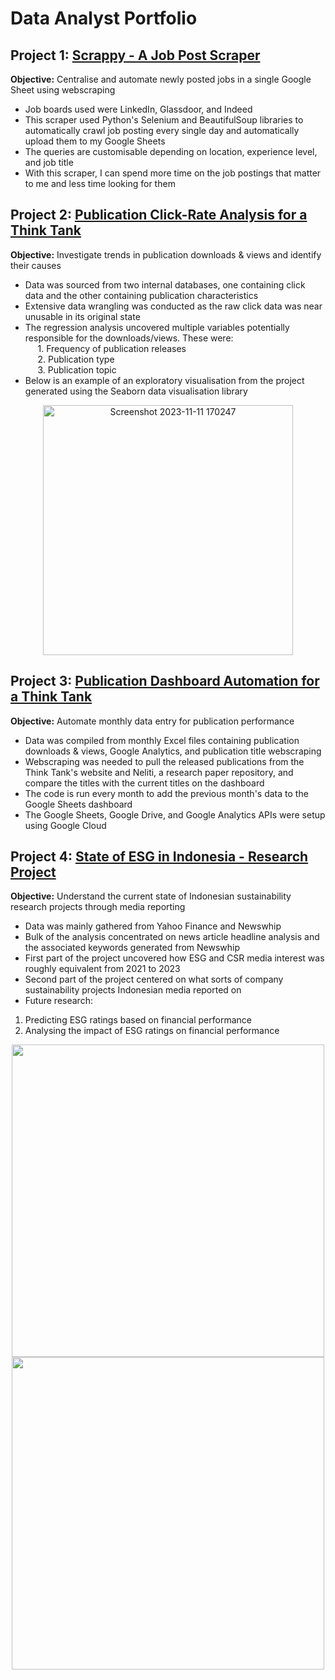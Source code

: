 # Data Analyst Portfolio

## Project 1: [Scrappy - A Job Post Scraper](https://github.com/Gitbyt3/Job-Scraper-Scrappy)
**Objective:** Centralise and automate newly posted jobs in a single Google Sheet using webscraping
- Job boards used were LinkedIn, Glassdoor, and Indeed
- This scraper used Python's Selenium and BeautifulSoup libraries to automatically crawl job posting every single day and automatically upload them to my Google Sheets
- The queries are customisable depending on location, experience level, and job title
- With this scraper, I can spend more time on the job postings that matter to me and less time looking for them

## Project 2: [Publication Click-Rate Analysis for a Think Tank](https://github.com/Gitbyt3/Click-Rate-Analysis)
**Objective:** Investigate trends in publication downloads & views and identify their causes
- Data was sourced from two internal databases, one containing click data and the other containing publication characteristics
- Extensive data wrangling was conducted as the raw click data was near unusable in its original state
- The regression analysis uncovered multiple variables potentially responsible for the downloads/views. These were:\
  &nbsp;&nbsp;&nbsp;&nbsp; 1. Frequency of publication releases\
  &nbsp;&nbsp;&nbsp;&nbsp; 2. Publication type\
  &nbsp;&nbsp;&nbsp;&nbsp; 3. Publication topic
- Below is an example of an exploratory visualisation from the project generated using the Seaborn data visualisation library
<p align="center">
  <img width="400" alt="Screenshot 2023-11-11 170247" src="https://github.com/Gitbyt3/Portfolio/assets/142446962/b5a9a662-97d0-4e96-9798-ebf980afe4a7">
</p>


## Project 3: [Publication Dashboard Automation for a Think Tank](https://github.com/Gitbyt3/Publication-Dashboard-Automation)
**Objective:** Automate monthly data entry for publication performance
- Data was compiled from monthly Excel files containing publication downloads & views, Google Analytics, and publication title webscraping
- Webscraping was needed to pull the released publications from the Think Tank's website and Neliti, a research paper repository, and compare the titles with the current titles on the dashboard
- The code is run every month to add the previous month's data to the Google Sheets dashboard
- The Google Sheets, Google Drive, and Google Analytics APIs were setup using Google Cloud

## Project 4: [State of ESG in Indonesia - Research Project](https://github.com/Gitbyt3/ESG-Research-Project)
**Objective:** Understand the current state of Indonesian sustainability research projects through media reporting
- Data was mainly gathered from Yahoo Finance and Newswhip
- Bulk of the analysis concentrated on news article headline analysis and the associated keywords generated from Newswhip
- First part of the project uncovered how ESG and CSR media interest was roughly equivalent from 2021 to 2023
- Second part of the project centered on what sorts of company sustainability projects Indonesian media reported on
- Future research:
1. Predicting ESG ratings based on financial performance
2. Analysing the impact of ESG ratings on financial performance

<p align="center">
  <img src="https://github.com/Gitbyt3/Portfolio/assets/142446962/50cf47f6-2a68-4f6a-88af-fa9b644ee532" width="500">
  <img src="https://github.com/Gitbyt3/Portfolio/assets/142446962/245406b7-a74a-4377-9e01-96083506821c" width="500">
</p>
